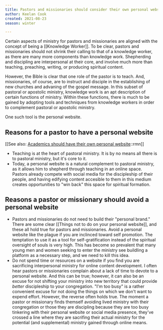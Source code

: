 ```yaml
---
title: Pastors and missionaries should consider their own personal website
author: Keelan Cook
created: 2021-08-23
season: winter

---
```

 Certain aspects of ministry for pastors and missionaries are aligned with the concept of being a [[Knowledge Worker]]. To be clear, pastors and missionaries should not shrink their calling to that of a knowledge worker, as there are many more components than knowledge work. Shepherding and discipling are interpersonal at their core, and involve much more than teaching, preaching, writing, or producing spiritual content.
 
 However, the Bible is clear that one role of the pastor is to teach. And, missionaries, of course, are to instruct and disciple in the establishing of new churches and advaning of the gospel message. In this subset of pastoral or apostolic ministry, knowledge work is an apt description of certain functions of ministry. Within these functions, there is much to be gained by adopting tools and techniques from knowledge workers in order to complement pastoral or apostolic ministry.
 
 One such tool is the personal website.

## Reasons for a pastor to have a personal website
[[See also: [Academics should have their own personal website](Academics-should-have-their-own-personal-website)::rmn]]
- Teaching is at the heart of pastoral ministry. It is by no means all there is to pastoral  ministry, but it's core to it.
- Today, a personal website is a natural complement to pastoral ministry, as it allows him to shepherd through teaching in an online space. Pastors already compete with social media for the discipleship of their people, and having edifying content accesible to them in this medium creates opportunities to "win back" this space for spiritual formation.


## Reasons a pastor or missionary should avoid a personal website
- Pastors and missionaries do not need to build their "personal brand." There are some clear [[Things not to do on your personal website]], and these all hold true for pastors and missionaries. Avoid a personal website like the plague if you are inclinced toward self promotion. The temptation to use it as a tool for self-gratification instead of the spiritual oversight of souls is very high. This has become so prevalent that many young men and women seeking to enter the ministry see buildling a platform as a necessary step, and we need to kill this idea.
- Do not spend time or resources on a website if you find you are sacrificing interpersonal ministry for online content development. I often hear pastors or missionaries complain about a lack of time to devote to a personal website. And this can be true; however, it can also be an excuse for not shifting your ministry into new territory that could provide *better* discipleship to your congregation. "I'm too busy" is a rather convenient excuse for not doing the things on which we don't want to expend effort. However, the reverse often holds true. The moment a pastor or missionary finds themself avoiding lived ministry with their congregation or those they are discipling because they are too busy tinkering with their personal website or social media presence, they've crossed a line where they are sacrifing their actual ministry for the potential (and supplemental) ministry gained through online means.